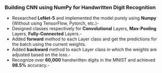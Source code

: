 ### Building CNN using NumPy for Handwritten Digit Recognition

- Researched **LeNet-5** and implemented the model purely using **Numpy** (Without using TensorFlow, Pytorch, etc.)-
- Designed classes respectively for **Convolutional** Layers, **Max-Pooling** Layers, **Fully-Connected** Layers.-
- Added **forward** method to each Layer class and get the predictions for the batch using the current weights.
- Added **backward** method to each Layer class in which the weights are adjusted based on the loss.-
- Recognize over **60,000** handwritten digits in the MNIST and achieved **98.5%** accuracy.-
